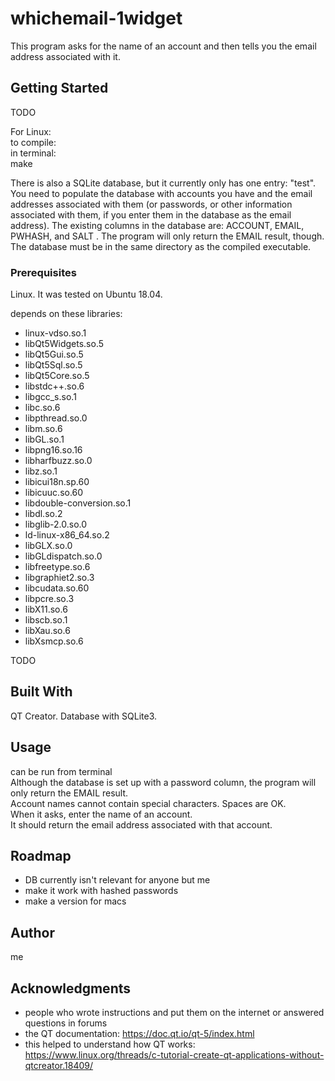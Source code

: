 # whichemail-1widget

This program asks for the name of an account and then tells you the email address associated with it. 

## Getting Started

TODO

For Linux:  
to compile:  
in terminal:  
make

There is also a SQLite database, but it currently only has one entry: "test".   You need to populate the database with accounts you have and the email addresses associated with them (or passwords, or other information associated with them, if you enter them in the database as the email address). The existing columns in the database are: ACCOUNT, EMAIL, PWHASH, and SALT .  The program will only return the EMAIL result, though.  
The database must be in the same directory as the compiled executable.

### Prerequisites

Linux. It was tested on Ubuntu 18.04.

depends on these libraries:
- linux-vdso.so.1
- libQt5Widgets.so.5
- libQt5Gui.so.5
- libQt5Sql.so.5
- libQt5Core.so.5
- libstdc++.so.6
- libgcc_s.so.1
- libc.so.6
- libpthread.so.0
- libm.so.6
- libGL.so.1
- libpng16.so.16
- libharfbuzz.so.0
- libz.so.1
- libicui18n.sp.60
- libicuuc.so.60
- libdouble-conversion.so.1
- libdl.so.2
- libglib-2.0.so.0
- ld-linux-x86_64.so.2
- libGLX.so.0
- libGLdispatch.so.0
- libfreetype.so.6
- libgraphiet2.so.3
- libcudata.so.60
- libpcre.so.3
- libX11.so.6
- libscb.so.1
- libXau.so.6
- libXsmcp.so.6

TODO

## Built With

QT Creator. Database with SQLite3.

## Usage

can be run from terminal  
Although the database is set up with a password column, the program will only return the EMAIL result.  
Account names cannot contain special characters. Spaces are OK.  
When it asks, enter the name of an account.  
It should return the email address associated with that account.  

## Roadmap

- DB currently isn't relevant for anyone but me  
- make it work with hashed passwords
- make a version for macs

## Author

me 

## Acknowledgments

* people who wrote instructions and put them on the internet or answered questions in forums
* the QT documentation: https://doc.qt.io/qt-5/index.html
* this helped to understand how QT works: https://www.linux.org/threads/c-tutorial-create-qt-applications-without-qtcreator.18409/
